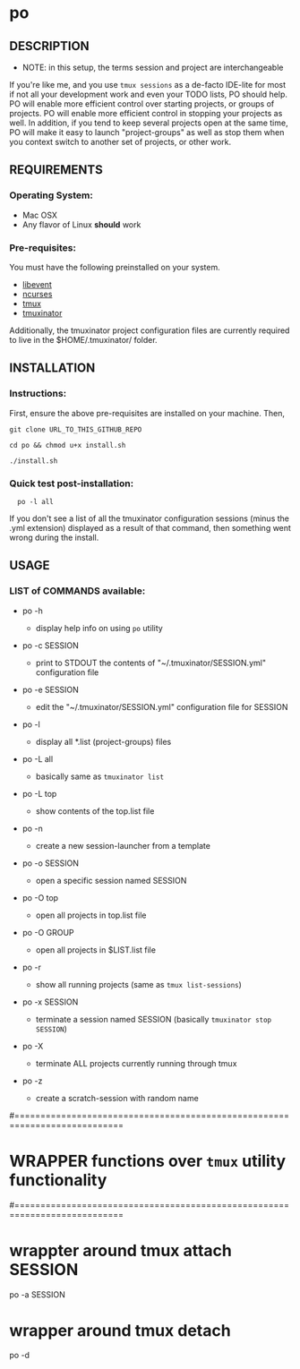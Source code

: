 # po

## DESCRIPTION
  * NOTE: in this setup, the terms session and project are interchangeable

If you're like me, and you use `tmux sessions` as a de-facto IDE-lite for most if not all your development work and even your TODO lists, PO should help.  PO will enable more efficient control over starting projects, or groups of projects.  PO will enable more efficient control in stopping your projects as well.  In addition, if you tend to keep several projects open at the same time, PO will make it easy to launch "project-groups" as well as stop them when you context switch to another set of projects, or other work.

## REQUIREMENTS

### Operating System:
  * Mac OSX
  * Any flavor of Linux **should** work

### Pre-requisites:
You must have the following preinstalled on your system.

  * [libevent](http://libevent.org/)
  * [ncurses](http://invisible-island.net/ncurses/)
  * [tmux](https://tmux.github.io/)
  * [tmuxinator](https://github.com/tmuxinator/tmuxinator)

Additionally, the tmuxinator project configuration files are currently required to live in the $HOME/.tmuxinator/ folder.

## INSTALLATION

### Instructions:
First, ensure the above pre-requisites are installed on your machine. Then,

  `git clone URL_TO_THIS_GITHUB_REPO`

  `cd po && chmod u+x install.sh`

  `./install.sh`

### Quick test post-installation:
```
  po -l all
```

If you don't see a list of all the tmuxinator configuration sessions (minus the .yml extension) displayed as a result of that command, then something went wrong during the install.


## USAGE

### LIST of COMMANDS available:
* po -h
  - display help info on using `po` utility

* po -c SESSION
  - print to STDOUT the contents of "~/.tmuxinator/SESSION.yml" configuration file

* po -e SESSION
  - edit the "~/.tmuxinator/SESSION.yml" configuration file for SESSION

* po -l
  - display all *.list (project-groups) files

* po -L all
  - basically same as `tmuxinator list`

* po -L top
  - show contents of the top.list file

* po -n
  - create a new session-launcher from a template

* po -o SESSION
  - open a specific session named SESSION

* po -O top
  - open all projects in top.list file

* po -O GROUP
  - open all projects in $LIST.list file

* po -r
  - show all running projects (same as `tmux list-sessions`)

* po -x SESSION
  - terminate a session named SESSION (basically `tmuxinator stop SESSION`)

* po -X
  - terminate ALL projects currently running through tmux

* po -z
  - create a scratch-session with random name



#===========================================================================
# WRAPPER functions over `tmux` utility functionality
#===========================================================================

# wrappter around tmux attach SESSION
po -a  SESSION

# wrapper around tmux detach
po -d





